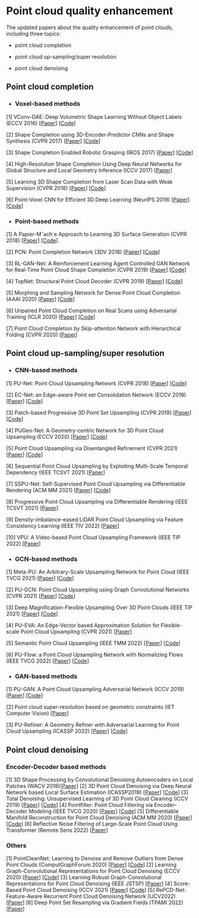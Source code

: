 # Point cloud quality enhancement

The updated papers about the quality enhancement of point clouds, including three topics:

- point cloud completion 

- point cloud up-sampling/super resolution

- point cloud denoising



## **Point cloud completion**

- ### Voxel-based methods

[1] VConv-DAE: Deep Volumetric Shape Learning Without Object Labels (ECCV 2016) [[Paper](https://arxiv.org/abs/1604.03755)] [[Code](https://github.com/Not-IITian/VCONV-DAE)]

[2] Shape Completion using 3D-Encoder-Predictor CNNs and Shape Synthesis (CVPR 2017) [[Paper](https://arxiv.org/abs/1612.00101)] [[Code](https://github.com/angeladai/cnncomplete)]

[3] Shape Completion Enabled Robotic Grasping (IROS 2017) [[Paper](https://arxiv.org/abs/1609.08546)] [[Code](https://github.com/CRLab/pc_object_completion_cnn)]

[4] High-Resolution Shape Completion Using Deep Neural Networks for
Global Structure and Local Geometry Inference (ICCV 2017) [[Paper](https://arxiv.org/abs/1709.07599)] 

[5] Learning 3D Shape Completion from Laser Scan Data with Weak Supervision (CVPR 2018) [[Paper](https://arxiv.org/abs/1805.07290)] [[Code](https://github.com/davidstutz/cvpr2018-shape-completion)]

[6] Point-Voxel CNN for Efficient 3D Deep Learning (NeurIPS 2019) [[Paper](https://arxiv.org/abs/1907.03739)] [[Code](https://github.com/mit-han-lab/pvcnn)]

- ### Point-based methods

[1] A Papier-Mˆach´e Approach to Learning 3D Surface Generation (CVPR 2018) [[Paper](https://arxiv.org/abs/1802.05384)] [[Code](https://github.com/ThibaultGROUEIX/AtlasNet)]

[2] PCN: Point Completion Network (3DV 2018) [[Paper](https://arxiv.org/abs/1808.00671)] [[Code](https://github.com/wentaoyuan/pcn)]

[3] RL-GAN-Net: A Reinforcement Learning Agent Controlled GAN Network for
Real-Time Point Cloud Shape Completion (CVPR 2019) [[Paper](https://arxiv.org/abs/1904.12304)] [[Code](https://github.com/iSarmad/RL-GAN-Net)]

[4] TopNet: Structural Point Cloud Decoder (CVPR 2019) [[Paper](https://openaccess.thecvf.com/content_CVPR_2019/papers/Tchapmi_TopNet_Structural_Point_Cloud_Decoder_CVPR_2019_paper.pdf)] [[Code](https://github.com/lynetcha/completion3d)]

[5] Morphing and Sampling Network for Dense Point Cloud Completion (AAAI 2020) [[Paper](https://arxiv.org/abs/1912.00280)] [[Code](https://github.com/Colin97/MSN-Point-Cloud-Completion)]

[6] Unpaired Point Cloud Completion on Real Scans using Adversarial Training (ICLR 2020) [[Paper](https://arxiv.org/abs/1904.00069)] [[Code](https://github.com/xuelin-chen/pcl2pcl-gan-pub)]

[7] Point Cloud Completion by Skip-attention Network with Hierarchical Folding (CVPR 2020) [[Paper](https://openaccess.thecvf.com/content_CVPR_2020/papers/Wen_Point_Cloud_Completion_by_Skip-Attention_Network_With_Hierarchical_Folding_CVPR_2020_paper.pdf)] 

## **Point cloud up-sampling/super resolution**

- ### CNN-based methods

[1] PU-Net: Point Cloud Upsampling Network (CVPR 2018) [[Paper](http://openaccess.thecvf.com/content_cvpr_2018/papers/Yu_PU-Net_Point_Cloud_CVPR_2018_paper.pdf)] [[Code](https://github.com/yulequan/PU-Net)]

[2] EC-Net: an Edge-aware Point set Consolidation Network (ECCV 2018) [[Paper](https://openaccess.thecvf.com/content_ECCV_2018/papers/Lequan_Yu_EC-Net_an_Edge-aware_ECCV_2018_paper.pdf)] [[Code](https://yulequan.github.io/ec-net/index.html)]

[3] Patch-based Progressive 3D Point Set Upsampling (CVPR 2019) [[Paper](https://openaccess.thecvf.com/content_CVPR_2019/papers/Yifan_Patch-Based_Progressive_3D_Point_Set_Upsampling_CVPR_2019_paper.pdf)] [[Code](https://github.com/yifita/3pu)]

[4] PUGeo-Net: A Geometry-centric Network for 3D Point Cloud Upsampling (ECCV 2020) [[Paper](https://arxiv.org/pdf/2002.10277)] [[Code](https://github.com/ninaqy/PUGeo)]

[5] Point Cloud Upsampling via Disentangled Refinement (CVPR 2021) [[Paper](https://openaccess.thecvf.com/content/CVPR2021/papers/Li_Point_Cloud_Upsampling_via_Disentangled_Refinement_CVPR_2021_paper.pdf)] [[Code](https://github.com/liruihui/Dis-PU)]

[6] Sequential Point Cloud Upsampling by Exploiting Multi-Scale Temporal Dependency (IEEE TCSVT 2021) [[Paper](https://ieeexplore.ieee.org/abstract/document/9512063)] 

[7] SSPU-Net: Self-Supervised Point Cloud Upsampling via Differentiable Rendering (ACM MM 2021) [[Paper](https://arxiv.org/pdf/2108.00454)] [[Code](https://github.com/fpthink/SSPU-Net)]

[8] Progressive Point Cloud Upsampling via Differentiable Rendering (IEEE TCSVT 2021) [[Paper](https://ieeexplore.ieee.org/abstract/document/9496619)] 

[9] Density-imbalance-eased LiDAR Point Cloud Upsampling via Feature Consistency Learning (IEEE TIV 2022) [[Paper](https://ieeexplore.ieee.org/abstract/document/9743721)]

[10] VPU: A Video-based Point Cloud Upsampling Framework (IEEE TIP 2022) [[Paper](https://ieeexplore.ieee.org/document/9759233)]

- ### GCN-based methods

[1] Meta-PU: An Arbitrary-Scale Upsampling Network for Point Cloud (IEEE TVCG 2021) [[Paper](https://arxiv.org/pdf/2102.04317)] [[Code](https://github.com/pleaseconnectwifi/Meta-PU)]

[2] PU-GCN: Point Cloud Upsampling using Graph Convolutional Networks (CVPR 2021) [[Paper](https://openaccess.thecvf.com/content/CVPR2021/papers/Qian_PU-GCN_Point_Cloud_Upsampling_Using_Graph_Convolutional_Networks_CVPR_2021_paper.pdf)] [[Code](https://github.com/guochengqian/PU-GCN)]

[3] Deep Magnification-Flexible Upsampling Over 3D Point Clouds (IEEE TIP 2021) [[Paper](https://arxiv.org/pdf/2011.12745)] [[Code](https://github.com/ninaqy/Flexible-PU)]

[4] PU-EVA: An Edge-Vector based Approximation Solution for Flexible-scale Point Cloud Upsampling (CVPR 2021) [[Paper](https://openaccess.thecvf.com/content/ICCV2021/papers/Luo_PU-EVA_An_Edge-Vector_Based_Approximation_Solution_for_Flexible-Scale_Point_Cloud_ICCV_2021_paper.pdf)]

[5] Semantic Point Cloud Upsampling (IEEE TMM 2022) [[Paper](https://ieeexplore.ieee.org/document/9738472)] [[Code](https://github.com/lizhuangzi/SPU)]

[6] PU-Flow: a Point Cloud Upsampling Network with Normalizing Flows (IEEE TVCG 2022) [[Paper](https://ieeexplore.ieee.org/document/9738472)] [[Code](https://github.com/lizhuangzi/SPU)]

- ### GAN-based methods

[1] PU-GAN: A Point Cloud Upsampling Adversarial Network (ICCV 2019) [[Paper](https://openaccess.thecvf.com/content_ICCV_2019/papers/Li_PU-GAN_A_Point_Cloud_Upsampling_Adversarial_Network_ICCV_2019_paper.pdf)] [[Code](https://liruihui.github.io/publication/PU-GAN/)]

[2] Point cloud super-resolution based on geometric constraints (IET Computer Vision) [[Paper](https://ietresearch.onlinelibrary.wiley.com/doi/pdfdirect/10.1049/cvi2.12045)]

[3] PU-Refiner: A Geometry Refiner with Adversarial Learning for Point Cloud Upsampling (ICASSP 2022) [[Paper](https://ieeexplore.ieee.org/abstract/document/9746373)] [[Code](https://github.com/liuhaoyun/PU-Refiner)]


## **Point cloud denoising**

### Encoder-Decoder based methods

[1] 3D Shape Processing by Convolutional Denoising Autoencoders on Local Patches (WACV 2018)[[Paper](https://www.computer.org/csdl/proceedings-article/wacv/2018/488601b925/12OmNwJgAJQ)]
[2] 3D Point Cloud Denoising via Deep Neural Network based Local Surface Estimation (ICASSP2019) [[Paper](https://arxiv.org/abs/1904.04427)] [[Code](https://github.com/chaojingduan/Neural-Projection)] 
[3] Total Denoising: Unsupervised Learning of 3D Point Cloud Cleaning (ICCV 2019) [[Paper](https://openaccess.thecvf.com/content_ICCV_2019/papers/Hermosilla_Total_Denoising_Unsupervised_Learning_of_3D_Point_Cloud_Cleaning_ICCV_2019_paper.pdf)] [[Code](https://github.com/phermosilla/TotalDenoising)] 
[4] Pointfilter: Point Cloud Filtering via Encoder-Decoder Modeling (IEEE TVCG 2020) [[Paper](https://ieeexplore.ieee.org/document/9207844)] [[Code](http://github.com/dongbo-BUAA-VR/Pointfilter)] 
[5] Differentiable Manifold Reconstruction for Point Cloud Denoising (ACM MM 2020) [[Paper](https://arxiv.org/abs/2007.13551)] [[Code](https://github.com/luost26/DMRDenoise)] 
[6] Reflective Noise Filtering of Large-Scale Point Cloud Using Transformer (Remote Sens 2022) [[Paper](https://www.mdpi.com/2072-4292/14/3/577)]

### Others
[1] PointCleanNet: Learning to Denoise and Remove Outliers from Dense Point Clouds (ComputGraphForum 2020) [[Paper](https://arxiv.org/abs/1901.01060v2)] [[Code](https://github.com/mrakotosaon/pointcleannet)] 
[2] Learning Graph-Convolutional Representations for Point Cloud Denoising (ECCV 2020) [[Paper](https://arxiv.org/abs/2007.02578v1)] [[Code](https://github.com/diegovalsesia/GPDNet)] 
[3] Learning Robust Graph-Convolutional Representations for Point Cloud Denoising (IEEE JSTSP) [[Paper](https://ieeexplore.ieee.org/document/9309029)]
[4] Score-Based Point Cloud Denoising (ICCV 2021) [[Paper](https://ieeexplore.ieee.org/document/9711416)] [[Code](https://github.com/luost26/score-denoise)] 
[5] RePCD-Net: Feature-Aware Recurrent Point Cloud Denoising Network (IJCV2022) [[Paper](https://link.springer.com/article/10.1007/s11263-021-01564-7)]
[6] Deep Point Set Resampling via Gradient Fields (TPAMI 2022) [[Paper](https://arxiv.org/abs/2111.02045)]

